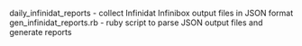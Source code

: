daily_infinidat_reports - collect Infinidat Infinibox output files in JSON format
gen_infinidat_reports.rb - ruby script to parse JSON output files and generate reports
